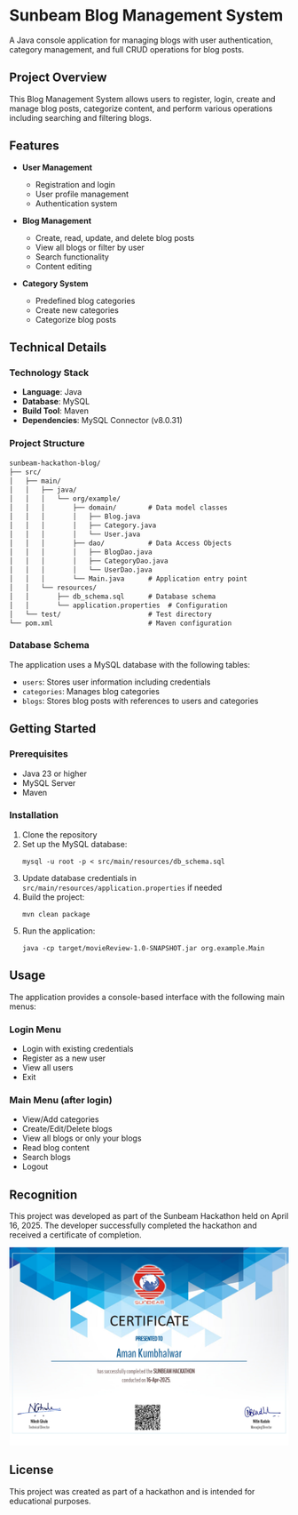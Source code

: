 # Sunbeam Blog Management System

A Java console application for managing blogs with user authentication, category management, and full CRUD operations for blog posts.

## Project Overview

This Blog Management System allows users to register, login, create and manage blog posts, categorize content, and perform various operations including searching and filtering blogs.

## Features

- **User Management**
  - Registration and login
  - User profile management
  - Authentication system

- **Blog Management**
  - Create, read, update, and delete blog posts
  - View all blogs or filter by user
  - Search functionality
  - Content editing

- **Category System**
  - Predefined blog categories
  - Create new categories
  - Categorize blog posts

## Technical Details

### Technology Stack

- **Language**: Java
- **Database**: MySQL
- **Build Tool**: Maven
- **Dependencies**: MySQL Connector (v8.0.31)

### Project Structure

```
sunbeam-hackathon-blog/
├── src/
│   ├── main/
│   │   ├── java/
│   │   │   └── org/example/
│   │   │       ├── domain/        # Data model classes
│   │   │       │   ├── Blog.java
│   │   │       │   ├── Category.java
│   │   │       │   └── User.java
│   │   │       ├── dao/           # Data Access Objects
│   │   │       │   ├── BlogDao.java
│   │   │       │   ├── CategoryDao.java
│   │   │       │   └── UserDao.java
│   │   │       └── Main.java      # Application entry point
│   │   └── resources/
│   │       ├── db_schema.sql      # Database schema
│   │       └── application.properties  # Configuration
│   └── test/                      # Test directory
└── pom.xml                        # Maven configuration
```

### Database Schema

The application uses a MySQL database with the following tables:
- `users`: Stores user information including credentials
- `categories`: Manages blog categories
- `blogs`: Stores blog posts with references to users and categories

## Getting Started

### Prerequisites

- Java 23 or higher
- MySQL Server
- Maven

### Installation

1. Clone the repository
2. Set up the MySQL database:
   ```
   mysql -u root -p < src/main/resources/db_schema.sql
   ```
3. Update database credentials in `src/main/resources/application.properties` if needed
4. Build the project:
   ```
   mvn clean package
   ```
5. Run the application:
   ```
   java -cp target/movieReview-1.0-SNAPSHOT.jar org.example.Main
   ```

## Usage

The application provides a console-based interface with the following main menus:

### Login Menu
- Login with existing credentials
- Register as a new user
- View all users
- Exit

### Main Menu (after login)
- View/Add categories
- Create/Edit/Delete blogs
- View all blogs or only your blogs
- Read blog content
- Search blogs
- Logout

## Recognition

This project was developed as part of the Sunbeam Hackathon held on April 16, 2025. The developer successfully completed the hackathon and received a certificate of completion.

![Sunbeam Hackathon Certificate](certificate.jpg)

## License

This project was created as part of a hackathon and is intended for educational purposes. 